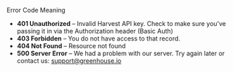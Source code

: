 Error Code Meaning
* **401 Unauthorized** – Invalid Harvest API key. Check to make sure you’ve passing it in via the Authorization header (Basic Auth)
* **403 Forbidden** – You do not have access to that record.
* **404 Not Found** – Resource not found
* **500 Server Error** – We had a problem with our server. Try again later or contact us: support@greenhouse.io
